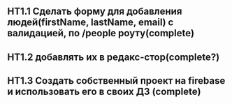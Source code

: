 ## HT1.1 Сделать форму для добавления людей(firstName, lastName, email) с валидацией, по /people роуту(complete)

## HT1.2 добавлять их в редакс-стор(complete?)

## HT1.3 Создать собственный проект на firebase и использовать его в своих ДЗ (complete)
